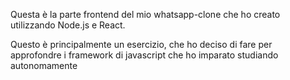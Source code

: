 Questa è la parte frontend del mio whatsapp-clone che ho creato utilizzando Node.js e React.

Questo è principalmente un esercizio, che ho deciso di fare per approfondre i framework di javascript che ho imparato studiando autonomamente
